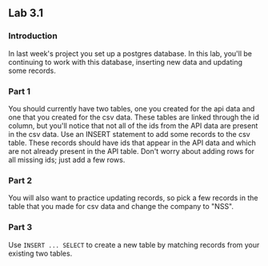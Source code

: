 ## Lab 3.1

### Introduction
In last week's project you set up a postgres database. In this lab, you'll be continuing to work with this database, inserting new data and updating some records.

### Part 1
You should currently have two tables, one you created for the api data and one that you created for the csv data. These tables are linked through the id column, but you'll notice that not all of the ids from the API data are present in the csv data. Use an INSERT statement to add some records to the csv table. These records should have ids that appear in the API data and which are not already present in the API table. Don't worry about adding rows for all missing ids; just add a few rows.

### Part 2
You will also want to practice updating records, so pick a few records in the table that you made for csv data and change the company to "NSS".

### Part 3
Use `INSERT ... SELECT` to create a new table by matching records from your existing two tables.